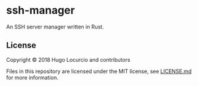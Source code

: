 # ssh-manager

An SSH server manager written in Rust.

## License

Copyright © 2018 Hugo Locurcio and contributors

Files in this repository are licensed under the MIT license,
see [LICENSE.md](LICENSE.md) for more information.
